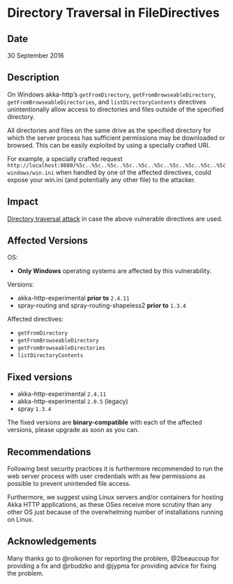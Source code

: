 <a id="directory-traversal-in-filedirectives"></a>
# Directory Traversal in FileDirectives

## Date

30 September 2016

## Description

On Windows akka-http’s `getFromDirectory`, `getFromBrowseableDirectory`, `getFromBrowseableDirectories`, 
and `listDirectoryContents` directives unintentionally allow access to directories and files outside of 
the specified directory. 

All directories and files on the same drive as the specified directory for which the server process has 
sufficient permissions may be downloaded or browsed. This can be easily exploited by using a specially 
crafted URI. 

For example, a specially crafted request `http://localhost:8080/%5c..%5c..%5c..%5c..%5c..%5c..%5c..%5c..%5c..%5cwindows/win.ini` 
when handled by one of the affected directives, could expose your win.ini (and potentially any other file) to the attacker.

## Impact

[Directory traversal attack](https://en.wikipedia.org/wiki/Directory_traversal_attack) in case the above vulnerable directives are used.

## Affected Versions

OS: 

- **Only Windows** operating systems are affected by this vulnerability.

Versions:

- akka-http-experimental **prior to** `2.4.11`
- spray-routing and spray-routing-shapeless2 **prior to** `1.3.4`

Affected directives:
 
- `getFromDirectory`
- `getFromBrowseableDirectory`
- `getFromBrowseableDirectories`
- `listDirectoryContents`

## Fixed versions

- akka-http-experimental `2.4.11`
- akka-http-experimental `2.0.5` (legacy)
- spray `1.3.4`

The fixed versions are **binary-compatible** with each of the affected versions, please upgrade as soon as you can.

## Recommendations

Following best security practices it is furthermore recommended to run the web server 
process with user credentials with as few permissions as possible to prevent unintended file access.  

Furthermore, we suggest using Linux servers and/or containers for hosting Akka HTTP applications, 
as these OSes receive more scrutiny than any other OS just because of the overwhelming number of 
installations running on Linux.

## Acknowledgements

Many thanks go to @roikonen for reporting the problem, @2beaucoup for providing a fix and @rbudzko 
and @jypma for providing advice for fixing the problem.
